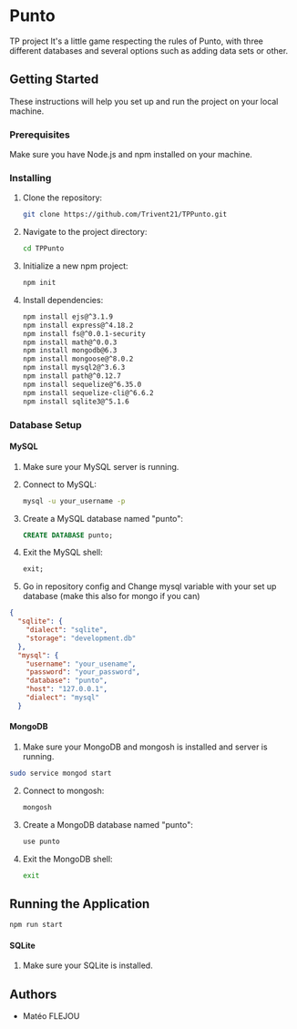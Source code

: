 # Punto

TP project 
It's a little game respecting the rules of Punto, with three different databases and several options such as adding data sets or other. 

## Getting Started

These instructions will help you set up and run the project on your local machine.

### Prerequisites

Make sure you have Node.js and npm installed on your machine.

### Installing

1. Clone the repository:

    ```bash
    git clone https://github.com/Trivent21/TPPunto.git
    ```

2. Navigate to the project directory:

    ```bash
    cd TPPunto
    ```

3. Initialize a new npm project:

    ```bash
    npm init
    ```

4. Install dependencies:

    ```bash
    npm install ejs@^3.1.9
    npm install express@^4.18.2
    npm install fs@^0.0.1-security
    npm install math@^0.0.3
    npm install mongodb@6.3
    npm install mongoose@^8.0.2
    npm install mysql2@^3.6.3
    npm install path@^0.12.7
    npm install sequelize@^6.35.0
    npm install sequelize-cli@^6.6.2
    npm install sqlite3@^5.1.6
    ```

### Database Setup

#### MySQL

1. Make sure your MySQL server is running.

2. Connect to MySQL:

    ```bash
    mysql -u your_username -p
    ```

3. Create a MySQL database named "punto":

    ```sql
    CREATE DATABASE punto;
    ```

4. Exit the MySQL shell:

    ```sql
    exit;
    ```
    
5. Go in repository config and Change mysql variable with your set up database (make this also for mongo if you can)

```json
{
  "sqlite": {
    "dialect": "sqlite",
    "storage": "development.db"
  },
  "mysql": { 
    "username": "your_usename",
    "password": "your_password",
    "database": "punto",
    "host": "127.0.0.1",
    "dialect": "mysql"
  }
```
#### MongoDB

1. Make sure your MongoDB and mongosh is installed and server is running.

```bash
sudo service mongod start
```

2. Connect to mongosh:

    ```bash
    mongosh
    ```

3. Create a MongoDB database named "punto":

    ```bash
    use punto
    ```

4. Exit the MongoDB shell:

    ```bash
    exit
    ```

## Running the Application
```bash
npm run start
```
#### SQLite

1. Make sure your SQLite is installed.

## Authors

- Matéo FLEJOU
